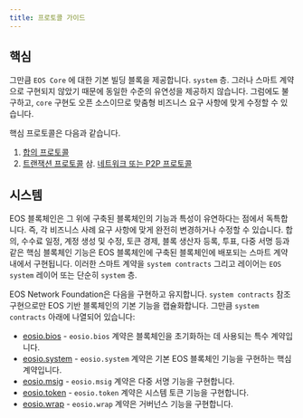 ```yaml
---
title: 프로토콜 가이드
---
```


## 핵심

그만큼 `EOS Core` 에 대한 기본 빌딩 블록을 제공합니다. `system` 층. 그러나 스마트 계약으로 구현되지 않았기 때문에 동일한 수준의 유연성을 제공하지 않습니다. 그럼에도 불구하고, `core` 구현도 오픈 소스이므로 맞춤형 비즈니스 요구 사항에 맞게 수정할 수 있습니다.

핵심 프로토콜은 다음과 같습니다.

1. [합의 프로토콜](01_consensus-protocol.md)
2. [트랜잭션 프로토콜](02_transactions-protocol.md)
삼. [네트워크 또는 P2P 프로토콜](03_network-peer-protocol.md)

## 시스템

EOS 블록체인은 그 위에 구축된 블록체인의 기능과 특성이 유연하다는 점에서 독특합니다. 즉, 각 비즈니스 사례 요구 사항에 맞게 완전히 변경하거나 수정할 수 있습니다. 합의, 수수료 일정, 계정 생성 및 수정, 토큰 경제, 블록 생산자 등록, 투표, 다중 서명 등과 같은 핵심 블록체인 기능은 EOS 블록체인에 구축된 블록체인에 배포되는 스마트 계약 내에서 구현됩니다. 이러한 스마트 계약을 `system contracts` 그리고 레이어는 `EOS system` 레이어 또는 단순히 `system` 층.

EOS Network Foundation은 다음을 구현하고 유지합니다. `system contracts` 참조 구현으로만 EOS 기반 블록체인의 기본 기능을 캡슐화합니다. 그만큼 `system contracts` 아래에 나열되어 있습니다:

* [eosio.bios](https://github.com/eosnetworkfoundation/eos-system-contracts/tree/main/contracts/eosio.bios) - `eosio.bios` 계약은 블록체인을 초기화하는 데 사용되는 특수 계약입니다.
* [eosio.system](https://github.com/eosnetworkfoundation/eos-system-contracts/tree/main/contracts/eosio.system) - `eosio.system` 계약은 기본 EOS 블록체인 기능을 구현하는 핵심 계약입니다.
* [eosio.msig](https://github.com/eosnetworkfoundation/eos-system-contracts/tree/main/contracts/eosio.msig) - `eosio.msig` 계약은 다중 서명 기능을 구현합니다.
* [eosio.token](https://github.com/eosnetworkfoundation/eos-system-contracts/tree/main/contracts/eosio.token) - `eosio.token` 계약은 시스템 토큰 기능을 구현합니다.
* [eosio.wrap](https://github.com/eosnetworkfoundation/eos-system-contracts/tree/main/contracts/eosio.wrap) - `eosio.wrap` 계약은 거버넌스 기능을 구현합니다.
